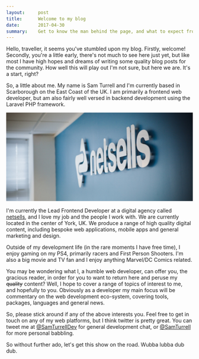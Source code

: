 ```yaml
---
layout:     post
title:      Welcome to my blog
date:       2017-04-30
summary:    Get to know the man behind the page, and what to expect from future posts
---
```


Hello, traveller, it seems you've stumbled upon my blog. Firstly, welcome! Secondly, you're a little early, there's not much to see here just yet, but like most I have high hopes and dreams of writing some quality blog posts for the community. How well this will play out I'm not sure, but here we are. It's a start, right?

So, a little about me. My name is Sam Turrell and I'm currently based in Scarborough on the East Coast of the UK. I am primarily a frontend web developer, but am also fairly well versed in backend development using the Laravel PHP framework. 

![netsells](/images/netsells-logo.jpg)

I'm currently the Lead Frontend Developer at a digital agency called [netsells](https://netsells.co.uk), and I love my job and the people I work with. We are currently located in the center of York, UK. We produce a range of high quality digital content, including bespoke web applications, mobile apps and general marketing and design.
   
Outside of my development life (in the rare moments I have free time), I enjoy gaming on my PS4, primarily racers and First Person Shooters. I'm also a big movie and TV fan and I enjoy anything Marvel/DC Comics related.

You may be wondering what I, a humble web developer, can offer you, the gracious reader, in order for you to want to return here and peruse my ~~quality~~ content? Well, I hope to cover a range of topics of interest to me, and hopefully to you. Obviously as a developer my main focus will be commentary on the web development eco-system, covering tools, packages, languages and general news. 

So, please stick around if any of the above interests you. Feel free to get in touch on any of my web platforms, but I think twitter is pretty great. You can tweet me at [@SamTurrellDev](http://twitter.com/SamTurrellDev) for general development chat, or [@SamTurrell](http://twitter.com/SamTurrell) for more personal babbling.
 
So without further ado, let's get this show on the road. Wubba lubba dub dub.